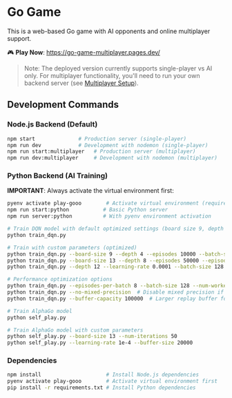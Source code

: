 # Go Game

This is a web-based Go game with AI opponents and online multiplayer support.

🎮 **Play Now**: https://go-game-multiplayer.pages.dev/

> Note: The deployed version currently supports single-player vs AI only. For multiplayer functionality, you'll need to run your own backend server (see [Multiplayer Setup](./MULTIPLAYER_README.md)).

## Development Commands

### Node.js Backend (Default)
```bash
npm start              # Production server (single-player)
npm run dev            # Development with nodemon (single-player)
npm run start:multiplayer   # Production server (multiplayer)
npm run dev:multiplayer     # Development with nodemon (multiplayer)
```

### Python Backend (AI Training)
**IMPORTANT**: Always activate the virtual environment first:
```bash
pyenv activate play-gooo        # Activate virtual environment (required)
npm run start:python           # Basic Python server
npm run server:python          # With pyenv environment activation

# Train DQN model with default optimized settings (board size 9, depth 6)
python train_dqn.py

# Train with custom parameters (optimized)
python train_dqn.py --board-size 9 --depth 4 --episodes 10000 --batch-size 64
python train_dqn.py --board-size 13 --depth 8 --episodes 50000 --episodes-per-batch 8
python train_dqn.py --depth 12 --learning-rate 0.0001 --batch-size 128 --num-workers 8

# Performance optimization options
python train_dqn.py --episodes-per-batch 8 --batch-size 128 --num-workers 8  # Maximum speed
python train_dqn.py --no-mixed-precision  # Disable mixed precision if issues occur
python train_dqn.py --buffer-capacity 100000  # Larger replay buffer for better learning

# Train AlphaGo model
python self_play.py

# Train AlphaGo model with custom parameters
python self_play.py --board-size 13 --num-iterations 50
python self_play.py --learning-rate 1e-4 --buffer-size 20000
```

### Dependencies
```bash
npm install                     # Install Node.js dependencies
pyenv activate play-gooo        # Activate virtual environment first
pip install -r requirements.txt # Install Python dependencies
```
